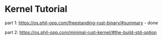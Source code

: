 # Kernel Tutorial

part 1: https://os.phil-opp.com/freestanding-rust-binary/#summary - done

part 2: https://os.phil-opp.com/minimal-rust-kernel/#the-build-std-option
